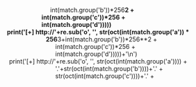                                 int(match.group('b'))*256**2 + 
                                 int(match.group('c'))*256 + 
                                 int(match.group('d'))))) 
         print('[+] http://'+re.sub('o', '', str(oct(int(match.group('a')) * 
                                    256**3+int(match.group('b'))*256**2 + 
                                    int(match.group('c'))*256 + 
                                    int(match.group('d')))))+'\n') 
         print('[+] http://'+re.sub('o', '', str(oct(int(match.group('a')))) + 
                                    '.'+str(oct(int(match.group('b'))))+'.' + 
                                    str(oct(int(match.group('c'))))+'.' +

